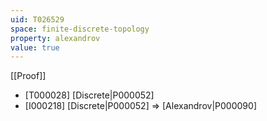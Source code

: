 ```yaml
---
uid: T026529
space: finite-discrete-topology
property: alexandrov
value: true
---
```

[[Proof]]

* [T000028] [Discrete|P000052]
* [I000218] [Discrete|P000052] => [Alexandrov|P000090]

